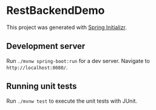 # RestBackendDemo

This project was generated with [Spring Initializr](https://start.spring.io/).

## Development server

Run `./mvnw spring-boot:run` for a dev server. Navigate to `http://localhost:8080/`.

## Running unit tests

Run `./mvnw test` to execute the unit tests with JUnit.
